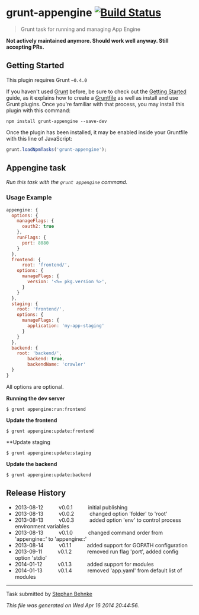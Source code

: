 # grunt-appengine [![Build Status](https://travis-ci.org/101loops/grunt-appengine.png?branch=master)](https://travis-ci.org/101loops/grunt-appengine)

> Grunt task for running and managing App Engine


**Not actively maintained anymore. Should work well anyway. Still accepting PRs.**


## Getting Started
This plugin requires Grunt `~0.4.0`

If you haven't used [Grunt](http://gruntjs.com/) before, be sure to check out the [Getting Started](http://gruntjs.com/getting-started) guide, as it explains how to create a [Gruntfile](http://gruntjs.com/sample-gruntfile) as well as install and use Grunt plugins. Once you're familiar with that process, you may install this plugin with this command:

```shell
npm install grunt-appengine --save-dev
```

Once the plugin has been installed, it may be enabled inside your Gruntfile with this line of JavaScript:

```js
grunt.loadNpmTasks('grunt-appengine');
```




## Appengine task
_Run this task with the `grunt appengine` command._



### Usage Example

```js
appengine: {
  options: {
    manageFlags: {
      oauth2: true
    },
    runFlags: {
      port: 8080
    }
  },
  frontend: {
	  root: 'frontend/',
    options: {
      manageFlags: {
        version: '<%= pkg.version %>',
      }
    }
  },
  staging: {
    root: 'frontend/',
    options: {
      manageFlags: {
        application: 'my-app-staging'
      }
    }
  },
  backend: {
  	root: 'backend/',
		backend: true,
		backendName: 'crawler'
  }
}
```

All options are optional.


**Running the dev server**

```shell
$ grunt appengine:run:frontend
```


**Update the frontend**

```shell
$ grunt appengine:update:frontend
```

**Update staging
```shell
$ grunt appengine:update:staging
```


**Update the backend**

```shell
$ grunt appengine:update:backend
```

## Release History

 * 2013-08-12   v0.0.1   initial publishing
 * 2013-08-13   v0.0.2   changed option 'folder' to 'root'
 * 2013-08-13   v0.0.3   added option 'env' to control process environment variables
 * 2013-08-13   v0.1.0   changed command order from 'appengine:<target>:<command>' to 'appengine:<command>:<target>'
 * 2013-08-14   v0.1.1   added support for GOPATH configuration
 * 2013-09-11   v0.1.2   removed run flag 'port', added config option 'stdio'
 * 2014-01-12   v0.1.3   added support for modules
 * 2014-01-13   v0.1.4   removed 'app.yaml' from default list of modules

---

Task submitted by [Stephan Behnke](http://stephanbehnke.com)

*This file was generated on Wed Apr 16 2014 20:44:56.*
